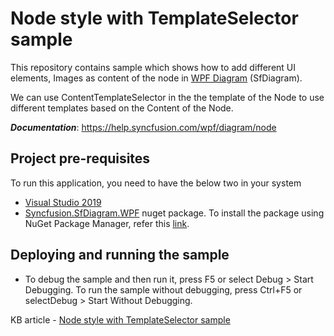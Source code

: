 # Node style with TemplateSelector sample

This repository contains sample which shows how to add different UI elements, Images as content of the node in [WPF Diagram](https://www.syncfusion.com/wpf-controls/diagram) (SfDiagram).

We can use ContentTemplateSelector in the the template of the Node to use different templates based on the Content of the Node.

__*Documentation*__: https://help.syncfusion.com/wpf/diagram/node

## Project pre-requisites

To run this application, you need to have the below two in your system

* [Visual Studio 2019](https://www.visualstudio.com/wpf-vs)
* [Syncfusion.SfDiagram.WPF](https://www.nuget.org/packages/Syncfusion.SfDiagram.WPF/) nuget package. To install the package using NuGet Package Manager, refer this [link](https://docs.microsoft.com/en-us/nuget/quickstart/install-and-use-a-package-in-visual-studio#nuget-package-manager).

## Deploying and running the sample

* To debug the sample and then run it, press F5 or select Debug > Start Debugging. To run the sample without debugging, press Ctrl+F5 or selectDebug > Start Without Debugging.

KB article - [Node style with TemplateSelector sample]()
